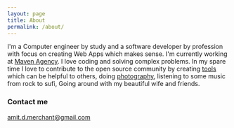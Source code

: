 ```yaml
---
layout: page
title: About
permalink: /about/
---
```


I'm a Computer engineer by study and a software developer by profession with focus on creating Web Apps which makes sense.
I'm currently working at [Maven Agency](http://www.mavenagency.co.za). I love coding and solving complex problems.
In my spare time I love to contribute to the open source community by creating [tools](https://github.com/amitmerchant1990) which can be helpful to others, doing [photography](https://www.instagram.com/amit_merchant/), listening to some music from rock to sufi, Going around with my beautiful wife and friends.

### Contact me

[amit.d.merchant@gmail.com](mailto:amit.d.merchant@gmail.com)
